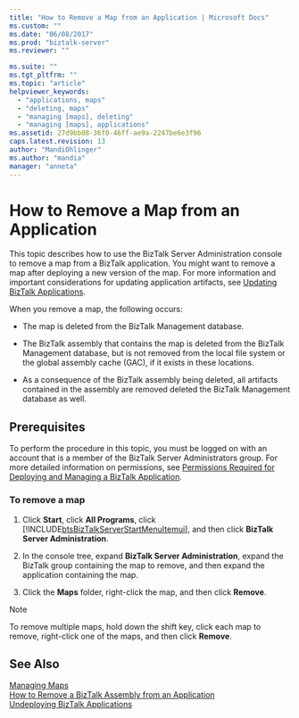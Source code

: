 ```yaml
---
title: "How to Remove a Map from an Application | Microsoft Docs"
ms.custom: ""
ms.date: "06/08/2017"
ms.prod: "biztalk-server"
ms.reviewer: ""

ms.suite: ""
ms.tgt_pltfrm: ""
ms.topic: "article"
helpviewer_keywords: 
  - "applications, maps"
  - "deleting, maps"
  - "managing [maps], deleting"
  - "managing [maps], applications"
ms.assetid: 27d9bb08-36f0-46ff-ae9a-2247be6e3f96
caps.latest.revision: 13
author: "MandiOhlinger"
ms.author: "mandia"
manager: "anneta"
---
```

# How to Remove a Map from an Application
This topic describes how to use the BizTalk Server Administration console to remove a map from a BizTalk application. You might want to remove a map after deploying a new version of the map. For more information and important considerations for updating application artifacts, see [Updating BizTalk Applications](../core/updating-biztalk-applications.md).  
  
 When you remove a map, the following occurs:  
  
-   The map is deleted from the BizTalk Management database.  
  
-   The BizTalk assembly that contains the map is deleted from the BizTalk Management database, but is not removed from the local file system or the global assembly cache (GAC), if it exists in these locations.  
  
-   As a consequence of the BizTalk assembly being deleted, all artifacts contained in the assembly are removed deleted the BizTalk Management database as well.  
  
## Prerequisites  
 To perform the procedure in this topic, you must be logged on with an account that is a member of the BizTalk Server Administrators group. For more detailed information on permissions, see [Permissions Required for Deploying and Managing a BizTalk Application](../core/permissions-required-for-deploying-and-managing-a-biztalk-application.md).  
  
### To remove a map  
  
1. Click **Start**, click **All Programs**, click [!INCLUDE[btsBizTalkServerStartMenuItemui](../includes/btsbiztalkserverstartmenuitemui-md.md)], and then click **BizTalk Server Administration**.  
  
2. In the console tree, expand **BizTalk Server Administration**, expand the BizTalk group containing the map to remove, and then expand the application containing the map.  
  
3. Click the **Maps** folder, right-click the map, and then click **Remove**.  
  
> [!NOTE]
>  To remove multiple maps, hold down the shift key, click each map to remove, right-click one of the maps, and then click **Remove**.  
  
## See Also  
 [Managing Maps](../core/managing-maps.md)   
 [How to Remove a BizTalk Assembly from an Application](../core/how-to-remove-a-biztalk-assembly-from-an-application.md)   
 [Undeploying BizTalk Applications](../core/undeploying-biztalk-applications.md)